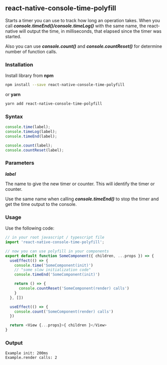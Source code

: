 ## react-native-console-time-polyfill

Starts a timer you can use to track how long an operation takes. When you call ***console.timeEnd()/console.timeLog()*** with the same name, the react-native will output the time, in milliseconds, that elapsed since the timer was started.

Also you can use ***console.count()*** and ***console.countReset()*** for determine number of function calls.

### Installation

Install library from **npm**

```bash
npm install --save react-native-console-time-polyfill
```

or **yarn**

```bash
yarn add react-native-console-time-polyfill
```

### Syntax

```javascript
console.time(label);
console.timeLog(label);
console.timeEnd(label);

console.count(label);
console.countReset(label);
```

### Parameters

***label***

The name to give the new timer or counter. This will identify the timer or counter.

Use the same name when calling ***console.timeEnd()*** to stop the timer and get the time output to the console.

### Usage

Use the following code:

```javascript
// in your root javascript / typescript file
import 'react-native-console-time-polyfill';

// now you can use polyfill in your components
export default function SomeComponent({ children, ...props }) => {
  useEffect(() => {
    console.time('SomeComponent(init)')
    // "some slow initialization code"
    console.timeEnd('SomeComponent(init)')

    return () => {
      console.countReset('SomeComponent(render) calls')
    }
  }, [])

  useEffect(() => {
    console.count('SomeComponent(render) calls')
  })

  return <View {...props}>{ children }</View>
}
```

### Output

```
Example init: 200ms
Example.render calls: 2
```
